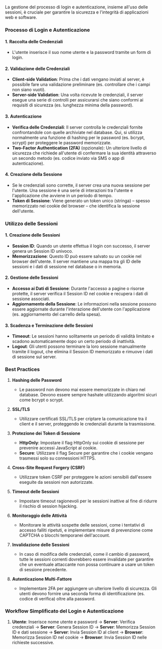 La gestione del processo di login e autenticazione, insieme all'uso delle sessioni, è cruciale per garantire la sicurezza e l'integrità di applicazioni web e software. 
  
### Processo di Login e Autenticazione

  

#### 1. **Raccolta delle Credenziali**

  

- L'utente inserisce il suo nome utente e la password tramite un form di login.

  

#### 2. **Validazione delle Credenziali**

  

- **Client-side Validation**: Prima che i dati vengano inviati al server, è possibile fare una validazione preliminare (es. controllare che i campi non siano vuoti).
- **Server-side Validation**: Una volta ricevute le credenziali, il server esegue una serie di controlli per assicurarsi che siano conformi ai requisiti di sicurezza (es. lunghezza minima della password).

  

#### 3. **Autenticazione**

  

- **Verifica delle Credenziali**: Il server controlla le credenziali fornite confrontandole con quelle archiviate nel database. Qui, si utilizza normalmente una funzione di hashing per le password (es. bcrypt, scrypt) per proteggere le password memorizzate.
- **Two-Factor Authentication (2FA)** (opzionale): Un ulteriore livello di sicurezza che richiede all'utente di confermare la sua identità attraverso un secondo metodo (es. codice inviato via SMS o app di autenticazione).

  

#### 4. **Creazione della Sessione**

  

- Se le credenziali sono corrette, il server crea una nuova sessione per l'utente. Una sessione è una serie di interazioni tra l'utente e l'applicazione che avviene in un periodo di tempo.
- **Token di Sessione**: Viene generato un token unico (stringa) – spesso memorizzato nei cookie del browser – che identifica la sessione dell'utente.

  

### Utilizzo delle Sessioni

  

#### 1. **Creazione delle Sessioni**

  

- **Session ID**: Quando un utente effettua il login con successo, il server genera un Session ID univoco.
- **Memorizzazione**: Questo ID può essere salvato su un cookie nel browser dell'utente. Il server mantiene una mappa tra gli ID delle sessioni e i dati di sessione nel database o in memoria.

  

#### 2. **Gestione delle Sessioni**

  

- **Accesso ai Dati di Sessione**: Durante l'accesso a pagine o risorse protette, il server verifica il Session ID nel cookie e recupera i dati di sessione associati.
- **Aggiornamento della Sessione**: Le informazioni nella sessione possono essere aggiornate durante l'interazione dell'utente con l'applicazione (es. aggiornamento del carrello della spesa).

  

#### 3. **Scadenza e Terminazione delle Sessioni**

  

- **Timeout**: Le sessioni hanno solitamente un periodo di validità limitato e scadono automaticamente dopo un certo periodo di inattività.
- **Logout**: Gli utenti possono terminare la loro sessione manualmente tramite il logout, che elimina il Session ID memorizzato e rimuove i dati di sessione sul server.

  

### Best Practices

  

1. **Hashing delle Password**
    
    - Le password non devono mai essere memorizzate in chiaro nel database. Devono essere sempre hashate utilizzando algoritmi sicuri come bcrypt o scrypt.
2. **SSL/TLS**
    
    - Utilizzare certificati SSL/TLS per criptare la comunicazione tra il client e il server, proteggendo le credenziali durante la trasmissione.
3. **Protezione dei Token di Sessione**
    
    - **HttpOnly**: Impostare il flag HttpOnly sui cookie di sessione per prevenire accessi JavaScript al cookie.
    - **Secure**: Utilizzare il flag Secure per garantire che i cookie vengano trasmessi solo su connessioni HTTPS.
4. **Cross-Site Request Forgery (CSRF)**
    
    - Utilizzare token CSRF per proteggere le azioni sensibili dall'essere eseguite da sessioni non autorizzate.
5. **Timeout delle Sessioni**
    
    - Impostare timeout ragionevoli per le sessioni inattive al fine di ridurre il rischio di session hijacking.
6. **Monitoraggio delle Attività**
    
    - Monitorare le attività sospette delle sessioni, come i tentativi di accesso falliti ripetuti, e implementare misure di prevenzione come CAPTCHA o blocchi temporanei dell'account.
7. **Invalidazione delle Sessioni**
    
    - In caso di modifica delle credenziali, come il cambio di password, tutte le sessioni correnti dovrebbero essere invalidate per garantire che un eventuale attaccante non possa continuare a usare un token di sessione precedente.
8. **Autenticazione Multi-Fattore**
    
    - Implementare 2FA per aggiungere un ulteriore livello di sicurezza. Gli utenti devono fornire una seconda forma di identificazione (es. codice di verifica) oltre alla password.

  

### Workflow Simplificato del Login e Autenticazione

  

1. **Utente**: Inserisce nome utente e password → **Server**: Verifica credenziali → **Server**: Genera Session ID → **Server**: Memorizza Session ID e dati sessione → **Server**: Invia Session ID al client → **Browser**: Memorizza Session ID nel cookie → **Browser**: Invia Session ID nelle richieste successive.